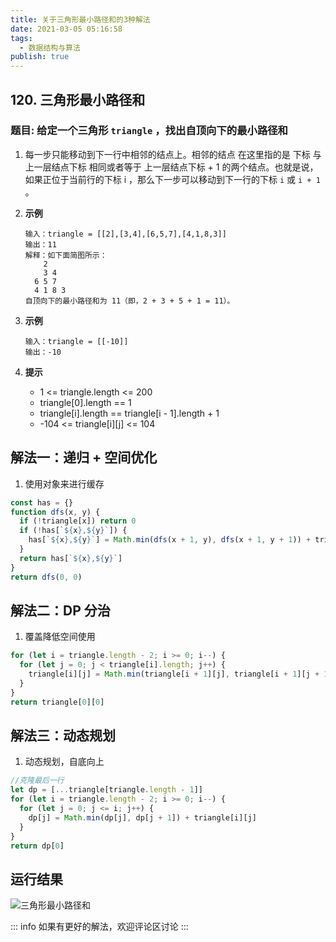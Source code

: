 ```yaml
---
title: 关于三角形最小路径和的3种解法
date: 2021-03-05 05:16:58
tags:
  - 数据结构与算法
publish: true
---
```


## 120. 三角形最小路径和

### 题目: 给定一个三角形 `triangle` ，找出自顶向下的最小路径和

1. 每一步只能移动到下一行中相邻的结点上。相邻的结点 在这里指的是 下标 与 上一层结点下标 相同或者等于 上一层结点下标 + 1 的两个结点。也就是说，如果正位于当前行的下标 i ，那么下一步可以移动到下一行的下标 `i` 或 `i + 1` 。

2. **示例**

   ```text
   输入：triangle = [[2],[3,4],[6,5,7],[4,1,8,3]]
   输出：11
   解释：如下面简图所示：
       2
       3 4
     6 5 7
     4 1 8 3
   自顶向下的最小路径和为 11（即，2 + 3 + 5 + 1 = 11）。
   ```

3. **示例**

   ```text
   输入：triangle = [[-10]]
   输出：-10
   ```

4. **提示**

   - 1 <= triangle.length <= 200
   - triangle[0].length == 1
   - triangle[i].length == triangle[i - 1].length + 1
   - -104 <= triangle[i][j] <= 104

## 解法一：递归 + 空间优化

1. 使用对象来进行缓存

```javascript
const has = {}
function dfs(x, y) {
  if (!triangle[x]) return 0
  if (!has[`${x},${y}`]) {
    has[`${x},${y}`] = Math.min(dfs(x + 1, y), dfs(x + 1, y + 1)) + triangle[x][y]
  }
  return has[`${x},${y}`]
}
return dfs(0, 0)
```

## 解法二：DP 分治

1. 覆盖降低空间使用

```javascript
for (let i = triangle.length - 2; i >= 0; i--) {
  for (let j = 0; j < triangle[i].length; j++) {
    triangle[i][j] = Math.min(triangle[i + 1][j], triangle[i + 1][j + 1]) + triangle[i][j]
  }
}
return triangle[0][0]
```

## 解法三：动态规划

1. 动态规划，自底向上

```javascript
//克隆最后一行
let dp = [...triangle[triangle.length - 1]]
for (let i = triangle.length - 2; i >= 0; i--) {
  for (let j = 0; j <= i; j++) {
    dp[j] = Math.min(dp[j], dp[j + 1]) + triangle[i][j]
  }
}
return dp[0]
```

## 运行结果

![三角形最小路径和](https://blog.peigo.top/peigo/2021-03-05-06-00-58.png)

::: info 如果有更好的解法，欢迎评论区讨论
:::
